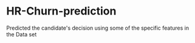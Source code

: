 # HR-Churn-prediction
Predicted the candidate's decision using some of the specific features in the Data set
